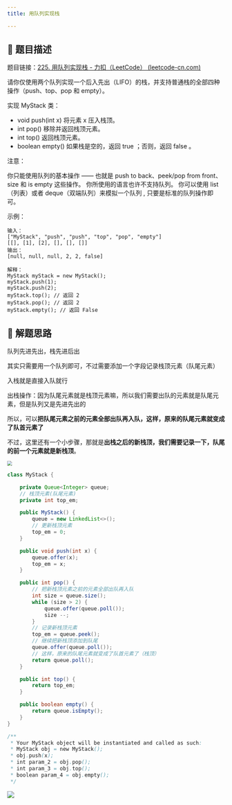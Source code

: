```yaml
---
title: 用队列实现栈

---
```


## 📃 题目描述

题目链接：[225. 用队列实现栈 - 力扣（LeetCode） (leetcode-cn.com)](https://leetcode-cn.com/problems/implement-stack-using-queues/)

请你仅使用两个队列实现一个后入先出（LIFO）的栈，并支持普通栈的全部四种操作（push、top、pop 和 empty）。

实现 MyStack 类：

- void push(int x) 将元素 x 压入栈顶。
- int pop() 移除并返回栈顶元素。
- int top() 返回栈顶元素。
- boolean empty() 如果栈是空的，返回 true ；否则，返回 false 。


注意：

你只能使用队列的基本操作 —— 也就是 push to back、peek/pop from front、size 和 is empty 这些操作。
你所使用的语言也许不支持队列。 你可以使用 list （列表）或者 deque（双端队列）来模拟一个队列 , 只要是标准的队列操作即可。


示例：

```
输入：
["MyStack", "push", "push", "top", "pop", "empty"]
[[], [1], [2], [], [], []]
输出：
[null, null, null, 2, 2, false]

解释：
MyStack myStack = new MyStack();
myStack.push(1);
myStack.push(2);
myStack.top(); // 返回 2
myStack.pop(); // 返回 2
myStack.empty(); // 返回 False
```

## 🔔 解题思路

队列先进先出，栈先进后出

其实只需要用一个队列即可，不过需要添加一个字段记录栈顶元素（队尾元素）

入栈就是直接入队就行

出栈操作：因为队尾元素就是栈顶元素嘛，所以我们需要出队的元素就是队尾元素，但是队列又是先进先出的

所以，可以**把队尾元素之前的元素全部出队再入队，这样，原来的队尾元素就变成了队首元素了**

不过，这里还有一个小步骤，那就是**出栈之后的新栈顶，我们需要记录一下，队尾的前一个元素就是新栈顶**。

<img src="https://gitee.com/veal98/images/raw/master/img/20211027103921.png" style="zoom:67%;" />


```java
class MyStack {

    private Queue<Integer> queue;
    // 栈顶元素(队尾元素)
    private int top_em;

    public MyStack() {
        queue = new LinkedList<>();
        // 更新栈顶元素
        top_em = 0;
    }

    public void push(int x) {
        queue.offer(x);
        top_em = x;
    }

    public int pop() {
        // 把新栈顶元素之前的元素全部出队再入队
        int size = queue.size();
        while (size > 2) {
            queue.offer(queue.poll());
            size --;
        }
        // 记录新栈顶元素
        top_em = queue.peek();
        // 继续把新栈顶添加到队尾
        queue.offer(queue.poll());
        // 这样，原来的队尾元素就变成了队首元素了（栈顶）
        return queue.poll();
    }

    public int top() {
        return top_em;
    }

    public boolean empty() {
        return queue.isEmpty();
    }
}

/**
 * Your MyStack object will be instantiated and called as such:
 * MyStack obj = new MyStack();
 * obj.push(x);
 * int param_2 = obj.pop();
 * int param_3 = obj.top();
 * boolean param_4 = obj.empty();
 */
```

![](https://gitee.com/veal98/images/raw/master/img/20211027104231.png)

